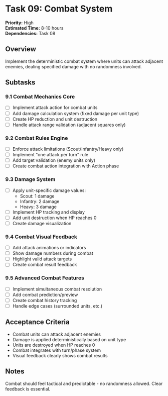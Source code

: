 # Task 09: Combat System

**Priority:** High  
**Estimated Time:** 8-10 hours  
**Dependencies:** Task 08

## Overview

Implement the deterministic combat system where units can attack adjacent enemies, dealing specified damage with no randomness involved.

## Subtasks

### 9.1 Combat Mechanics Core

- [ ] Implement attack action for combat units
- [ ] Add damage calculation system (fixed damage per unit type)
- [ ] Create HP reduction and unit destruction
- [ ] Handle attack range validation (adjacent squares only)

### 9.2 Combat Rules Engine

- [ ] Enforce attack limitations (Scout/Infantry/Heavy only)
- [ ] Implement "one attack per turn" rule
- [ ] Add target validation (enemy units only)
- [ ] Create combat action integration with Action phase

### 9.3 Damage System

- [ ] Apply unit-specific damage values:
  - Scout: 1 damage
  - Infantry: 2 damage
  - Heavy: 3 damage
- [ ] Implement HP tracking and display
- [ ] Add unit destruction when HP reaches 0
- [ ] Create damage visualization

### 9.4 Combat Visual Feedback

- [ ] Add attack animations or indicators
- [ ] Show damage numbers during combat
- [ ] Highlight valid attack targets
- [ ] Create combat result feedback

### 9.5 Advanced Combat Features

- [ ] Implement simultaneous combat resolution
- [ ] Add combat prediction/preview
- [ ] Create combat history tracking
- [ ] Handle edge cases (surrounded units, etc.)

## Acceptance Criteria

- Combat units can attack adjacent enemies
- Damage is applied deterministically based on unit type
- Units are destroyed when HP reaches 0
- Combat integrates with turn/phase system
- Visual feedback clearly shows combat results

## Notes

Combat should feel tactical and predictable - no randomness allowed. Clear feedback is essential.

